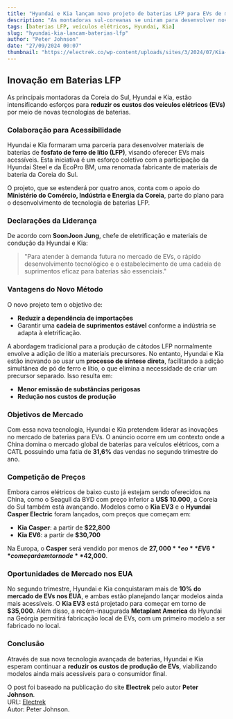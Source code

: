 ```yaml
---
title: "Hyundai e Kia lançam novo projeto de baterias LFP para EVs de menor preço"
description: "As montadoras sul-coreanas se uniram para desenvolver novas tecnologias de baterias que prometem reduzir os custos dos veículos elétricos."
tags: [baterias LFP, veículos elétricos, Hyundai, Kia]
slug: "hyundai-kia-lancam-baterias-lfp"
author: "Peter Johnson"
date: "27/09/2024 00:07"
thumbnail: "https://electrek.co/wp-content/uploads/sites/3/2024/07/Kia-EV4-Europe.jpeg?quality=82&strip=all&w=1400"
---
```


## Inovação em Baterias LFP

As principais montadoras da Coreia do Sul, Hyundai e Kia, estão intensificando esforços para **reduzir os custos dos veículos elétricos (EVs)** por meio de novas tecnologias de baterias.

### Colaboração para Acessibilidade

Hyundai e Kia formaram uma parceria para desenvolver materiais de baterias de **fosfato de ferro de lítio (LFP)**, visando oferecer EVs mais acessíveis. Esta iniciativa é um esforço coletivo com a participação da Hyundai Steel e da EcoPro BM, uma renomada fabricante de materiais de bateria da Coreia do Sul. 

O projeto, que se estenderá por quatro anos, conta com o apoio do **Ministério do Comércio, Indústria e Energia da Coreia**, parte do plano para o desenvolvimento de tecnologia de baterias LFP.

### Declarações da Liderança

De acordo com **SoonJoon Jung**, chefe de eletrificação e materiais de condução da Hyundai e Kia:

> "Para atender à demanda futura no mercado de EVs, o rápido desenvolvimento tecnológico e o estabelecimento de uma cadeia de suprimentos eficaz para baterias são essenciais."

### Vantagens do Novo Método

O novo projeto tem o objetivo de:

- **Reduzir a dependência de importações**
- Garantir uma **cadeia de suprimentos estável** conforme a indústria se adapta à eletrificação.

A abordagem tradicional para a produção de cátodos LFP normalmente envolve a adição de lítio a materiais precursores. No entanto, Hyundai e Kia estão inovando ao usar um **processo de síntese direta**, facilitando a adição simultânea de pó de ferro e lítio, o que elimina a necessidade de criar um precursor separado. Isso resulta em:

- **Menor emissão de substâncias perigosas**
- **Redução nos custos de produção**

### Objetivos de Mercado

Com essa nova tecnologia, Hyundai e Kia pretendem liderar as inovações no mercado de baterias para EVs. O anúncio ocorre em um contexto onde a China domina o mercado global de baterias para veículos elétricos, com a CATL possuindo uma fatia de **31,6%** das vendas no segundo trimestre do ano.

### Competição de Preços

Embora carros elétricos de baixo custo já estejam sendo oferecidos na China, como o Seagull da BYD com preço inferior a **US$ 10.000**, a Coreia do Sul também está avançando. Modelos como o **Kia EV3** e o **Hyundai Casper Electric** foram lançados, com preços que começam em:

- **Kia Casper**: a partir de **$22,800**
- **Kia EV6**: a partir de **$30,700**

Na Europa, o **Casper** será vendido por menos de **$27,000** e o **EV6** começará em torno de **$42,000**.

### Oportunidades de Mercado nos EUA

No segundo trimestre, Hyundai e Kia conquistaram mais de **10% do mercado de EVs nos EUA**, e ambas estão planejando lançar modelos ainda mais acessíveis. O **Kia EV3** está projetado para começar em torno de **$35,000**. Além disso, a recém-inaugurada **Metaplant America** da Hyundai na Geórgia permitirá fabricação local de EVs, com um primeiro modelo a ser fabricado no local.

### Conclusão

Através de sua nova tecnologia avançada de baterias, Hyundai e Kia esperam continuar a **reduzir os custos de produção de EVs**, viabilizando modelos ainda mais acessíveis para o consumidor final.

O post foi baseado na publicação do site **Electrek** pelo autor **Peter Johnson**.  
URL: [Electrek](https://electrek.co/2024/09/26/hyundai-kia-launch-new-lfp-battery-project-cheaper-evs/)  
Autor: Peter Johnson.